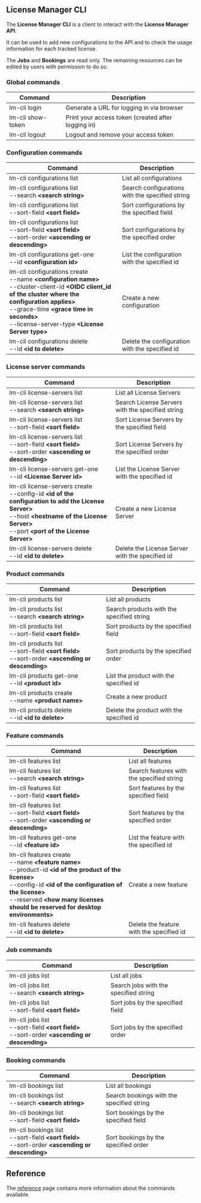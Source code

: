 ## License Manager CLI
The **License Manager CLI** is a client to interact with the **License Manager API**.

It can be used to add new configurations to the API and to check the usage information for each tracked license.

The **Jobs** and **Bookings** are read only. The remaining resources can be edited by users with permission to do so.

### Global commands
| **Command** | **Description** |
| ----------- | ----------------|
| lm-cli login | Generate a URL for logging in via browser |
| lm-cli show-token | Print your access token (created after logging in) |
| lm-cli logout | Logout and remove your access token |

### Configuration commands
| **Command** | **Description** |
| ----------- | --------------- |
| lm-cli configurations list | List all configurations |
| lm-cli configurations list<br>--search **<search string\>** | Search configurations with the specified string |
| lm-cli configurations list<br>--sort-field **<sort field\>** | Sort configurations by the specified field |
| lm-cli configurations list<br>--sort-field **<sort field\>**<br>--sort-order **<ascending or descending\>** | Sort configurations by the specified order |
| lm-cli configurations get-one<br>--id **<configuration id\>** | List the configuration with the specified id |
| lm-cli configurations create<br>--name **<configuration name\>**<br>--cluster-client-id **<OIDC client_id of the cluster where the configuration applies\>**<br>--grace-time **<grace time in seconds\>**<br>--license-server-type **<License Server type\>** | Create a new configuration |
| lm-cli configurations delete<br>--id **<id to delete\>** | Delete the configuration with the specified id |

### License server commands
| **Command** | **Description** |
| ----------- | --------------- |
| lm-cli license-servers list | List all License Servers |
| lm-cli license-servers list<br>--search **<search string\>** | Search License Servers with the specified string |
| lm-cli license-servers list<br>--sort-field **<sort field\>** | Sort License Servers by the specified field |
| lm-cli license-servers list<br>--sort-field **<sort field\>**<br>--sort-order **<ascending or descending\>** | Sort License Servers by the specified order |
| lm-cli license-servers get-one<br>--id **<License Server id\>** | List the License Server with the specified id |
| lm-cli license-servers create<br>--config-id **<id of the configuration to add the License Server\>**<br>--host **<hostname of the License Server\>**<br>--port **<port of the License Server\>** | Create a new License Server |
| lm-cli license-servers delete<br>--id **<id to delete\>** | Delete the License Server with the specified id    |

### Product commands
| **Command** | **Description** |
| ----------- | --------------- |
| lm-cli products list | List all products |
| lm-cli products list<br>--search **<search string\>** | Search products with the specified string |
| lm-cli products list<br>--sort-field **<sort field\>** | Sort products by the specified field |
| lm-cli products list<br>--sort-field **<sort field\>**<br>--sort-order **<ascending or descending\>** | Sort products by the specified order |
| lm-cli products get-one<br>--id **<product id\>** | List the product with the specified id |
| lm-cli products create<br>--name **<product name\>** | Create a new product |
| lm-cli products delete<br>--id **<id to delete\>** | Delete the product with the specified id |

### Feature commands
| **Command** | **Description** |
| ----------- | --------------- |
| lm-cli features list | List all features |
| lm-cli features list<br>--search **<search string\>** | Search features with the specified string |
| lm-cli features list<br>--sort-field **<sort field\>** | Sort features by the specified field |
| lm-cli features list<br>--sort-field **<sort field\>**<br>--sort-order **<ascending or descending\>** | Sort features by the specified order |
| lm-cli features get-one<br>--id **<feature id\>** | List the feature with the specified id |
| lm-cli features create<br>--name **<feature name\>**<br>--product-id **<id of the product of the license\>**<br>--config-id **<id of the configuration of the license\>**<br>--reserved **<how many licenses should be reserved for desktop environments\>** | Create a new feature |
| lm-cli features delete<br>--id **<id to delete\>** | Delete the feature with the specified id |

### Job commands
| **Command** | **Description** |
| ----------- | --------------- |
| lm-cli jobs list | List all jobs |
| lm-cli jobs list<br>--search **<search string\>** | Search jobs with the specified string |
| lm-cli jobs list<br>--sort-field **<sort field\>** | Sort jobs by the specified field |
| lm-cli jobs list<br>--sort-field **<sort field\>**<br>--sort-order **<ascending or descending\>** | Sort jobs by the specified order |

### Booking commands
| **Command** | **Description** |
| ----------- | --------------- |
| lm-cli bookings list | List all bookings |
| lm-cli bookings list<br>--search **<search string\>** | Search bookings with the specified string |
| lm-cli bookings list<br>--sort-field **<sort field\>** | Sort bookings by the specified field |
| lm-cli bookings list<br>--sort-field **<sort field\>**<br>--sort-order **<ascending or descending\>**| Sort bookings by the specified order |


## Reference
The [reference](../reference/cli.md) page contains more information about the commands available.